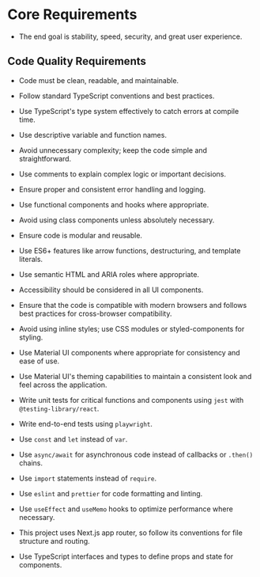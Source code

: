 # Core Requirements

- The end goal is stability, speed, security, and great user experience.

## Code Quality Requirements

- Code must be clean, readable, and maintainable.
- Follow standard TypeScript conventions and best practices.
- Use TypeScript's type system effectively to catch errors at compile time.
- Use descriptive variable and function names.
- Avoid unnecessary complexity; keep the code simple and straightforward.
- Use comments to explain complex logic or important decisions.
- Ensure proper and consistent error handling and logging.
- Use functional components and hooks where appropriate.
- Avoid using class components unless absolutely necessary.
- Ensure code is modular and reusable.
- Use ES6+ features like arrow functions, destructuring, and template literals.
- Use semantic HTML and ARIA roles where appropriate.
- Accessibility should be considered in all UI components.
- Ensure that the code is compatible with modern browsers and follows best practices for cross-browser compatibility.
- Avoid using inline styles; use CSS modules or styled-components for styling.
- Use Material UI components where appropriate for consistency and ease of use.
- Use Material UI's theming capabilities to maintain a consistent look and feel across the application.

- Write unit tests for critical functions and components using `jest` with `@testing-library/react`.
- Write end-to-end tests using `playwright`.
- Use `const` and `let` instead of `var`.
- Use `async/await` for asynchronous code instead of callbacks or `.then()` chains.
- Use `import` statements instead of `require`.
- Use `eslint` and `prettier` for code formatting and linting.
- Use `useEffect` and `useMemo` hooks to optimize performance where necessary.
- This project uses Next.js app router, so follow its conventions for file structure and routing.
- Use TypeScript interfaces and types to define props and state for components.
